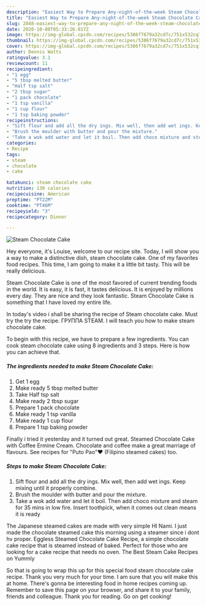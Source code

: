 ```yaml
---
description: "Easiest Way to Prepare Any-night-of-the-week Steam Chocolate Cake"
title: "Easiest Way to Prepare Any-night-of-the-week Steam Chocolate Cake"
slug: 2848-easiest-way-to-prepare-any-night-of-the-week-steam-chocolate-cake
date: 2020-10-08T05:33:26.017Z
image: https://img-global.cpcdn.com/recipes/5386f7679a32cd7c/751x532cq70/steam-chocolate-cake-recipe-main-photo.jpg
thumbnail: https://img-global.cpcdn.com/recipes/5386f7679a32cd7c/751x532cq70/steam-chocolate-cake-recipe-main-photo.jpg
cover: https://img-global.cpcdn.com/recipes/5386f7679a32cd7c/751x532cq70/steam-chocolate-cake-recipe-main-photo.jpg
author: Dennis Watts
ratingvalue: 3.1
reviewcount: 11
recipeingredient:
- "1 egg"
- "5 tbsp melted butter"
- "Half tsp salt"
- "2 tbsp sugar"
- "1 pack chocolate"
- "1 tsp vanilla"
- "1 cup flour"
- "1 tsp baking powder"
recipeinstructions:
- "Sift flour and add all the dry ings. Mix well, then add wet ings. Keep mixing until it properly combine."
- "Brush the moulder with butter and pour the mixture."
- "Take a wok add water and let it boil. Then add choco mixture and steam for 35 mins in low fire. Insert toothpick, when it comes out clean means it is ready"
categories:
- Recipe
tags:
- steam
- chocolate
- cake

katakunci: steam chocolate cake 
nutrition: 130 calories
recipecuisine: American
preptime: "PT22M"
cooktime: "PT46M"
recipeyield: "3"
recipecategory: Dinner

---
```



![Steam Chocolate Cake](https://img-global.cpcdn.com/recipes/5386f7679a32cd7c/751x532cq70/steam-chocolate-cake-recipe-main-photo.jpg)

Hey everyone, it's Louise, welcome to our recipe site. Today, I will show you a way to make a distinctive dish, steam chocolate cake. One of my favorites food recipes. This time, I am going to make it a little bit tasty. This will be really delicious.

Steam Chocolate Cake is one of the most favored of current trending foods in the world. It is easy, it is fast, it tastes delicious. It is enjoyed by millions every day. They are nice and they look fantastic. Steam Chocolate Cake is something that I have loved my entire life.

In today&#39;s video i shall be sharing the recipe of Steam chocolate cake. Must try the try the recipe. ГРУППА STEAM. I will teach you how to make steam chocolate cake.


To begin with this recipe, we have to prepare a few ingredients. You can cook steam chocolate cake using 8 ingredients and 3 steps. Here is how you can achieve that.

<!--inarticleads1-->

##### The ingredients needed to make Steam Chocolate Cake:

1. Get 1 egg
1. Make ready 5 tbsp melted butter
1. Take Half tsp salt
1. Make ready 2 tbsp sugar
1. Prepare 1 pack chocolate
1. Make ready 1 tsp vanilla
1. Make ready 1 cup flour
1. Prepare 1 tsp baking powder


Finally i tried it yesterday and it turned out great. Steamed Chocolate Cake with Coffee Ermine Cream. Chocolate and coffee make a great marriage of flavours. See recipes for &#34;Puto Pao&#34;♥️ (Filipino steamed cakes) too. 

<!--inarticleads2-->

##### Steps to make Steam Chocolate Cake:

1. Sift flour and add all the dry ings. Mix well, then add wet ings. Keep mixing until it properly combine.
1. Brush the moulder with butter and pour the mixture.
1. Take a wok add water and let it boil. Then add choco mixture and steam for 35 mins in low fire. Insert toothpick, when it comes out clean means it is ready


The Japanese steamed cakes are made with very simple HI Nami. I just made the chocolate steamed cake this morning using a steamer since i dont hv proper. Eggless Steamed Chocolate Cake Recipe, a simple chocolate cake recipe that is steamed instead of baked. Perfect for those who are looking for a cake recipe that needs no oven. The Best Steam Cake Recipes on Yummly 

So that is going to wrap this up for this special food steam chocolate cake recipe. Thank you very much for your time. I am sure that you will make this at home. There's gonna be interesting food in home recipes coming up. Remember to save this page on your browser, and share it to your family, friends and colleague. Thank you for reading. Go on get cooking!
